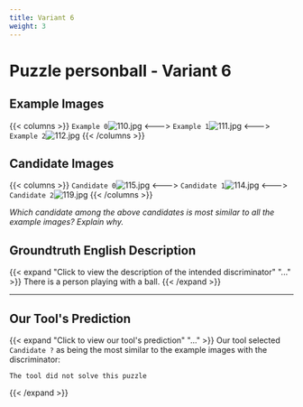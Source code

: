 ```yaml
---
title: Variant 6
weight: 3
---
```


# Puzzle personball - Variant 6

## Example Images
{{< columns >}}
`Example 0`![110.jpg](/natscene_data/images/110.jpg)
<--->
`Example 1`![111.jpg](/natscene_data/images/111.jpg)
<--->
`Example 2`![112.jpg](/natscene_data/images/112.jpg)
{{< /columns >}}

## Candidate Images
{{< columns >}}
`Candidate 0`![115.jpg](/natscene_data/images/115.jpg)
<--->
`Candidate 1`![114.jpg](/natscene_data/images/114.jpg)
<--->
`Candidate 2`![119.jpg](/natscene_data/images/119.jpg)
{{< /columns >}}

*Which candidate among the above candidates is most similar to all the example images? Explain why.*

## Groundtruth English Description

{{< expand "Click to view the description of the intended discriminator" "..." >}}
There is a person playing with a ball.
{{< /expand >}}

---



## Our Tool's Prediction

{{< expand "Click to view our tool's prediction" "..." >}}
Our tool selected `Candidate ?` as being the most similar to the example images with the discriminator:
```plaintext
The tool did not solve this puzzle
```
{{< /expand >}}
